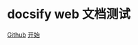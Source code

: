 # docsify web 文档测试 

<a href="https://github.com/xdddhd/doc-web">Github</a>
<a href="#README">开始</a>
